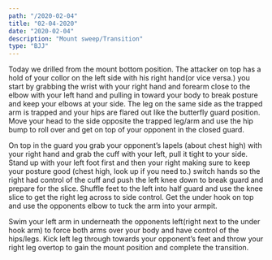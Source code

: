 ```yaml
---
path: "/2020-02-04"
title: "02-04-2020"
date: "2020-02-04"
description: "Mount sweep/Transition"
type: "BJJ"
---
```


Today we drilled from the mount bottom position. The attacker on top has a hold of your collor on the left side with his right hand(or vice versa.) you start by grabbing the wrist with your right hand and forearm close to the elbow with your left hand and pulling in toward your body to break posture and keep your elbows at your side. The leg on the same side as the trapped arm is trapped and your hips are flared out like the butterfly guard position. Move your head to the side opposite the trapped leg/arm and use the hip bump to roll over and get on top of your opponent in the closed guard.

On top in the guard you grab your opponent’s lapels (about chest high) with your right hand and grab the cuff with your left, pull it tight to your side. Stand up with your left foot first and then your right making sure to keep your posture good (chest high, look up if you need to.) switch hands so the right had control of the cuff and push the left knee down to break guard and prepare for the slice. Shuffle feet to the left into half guard and use the knee slice to get the right leg across to side control. Get the under hook on top and use the opponents elbow to tuck the arm into your armpit.

Swim your left arm in underneath the opponents left(right next to the under hook arm) to force both arms over your body and have control of the hips/legs. Kick left leg through towards your opponent’s feet and throw your right leg overtop to gain the mount position and complete the transition.
